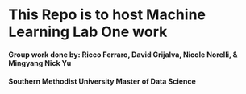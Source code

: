 # This Repo is to host Machine Learning Lab One work
#### Group work done by: Ricco Ferraro, David Grijalva, Nicole Norelli, & Mingyang Nick Yu
#### Southern Methodist University Master of Data Science
